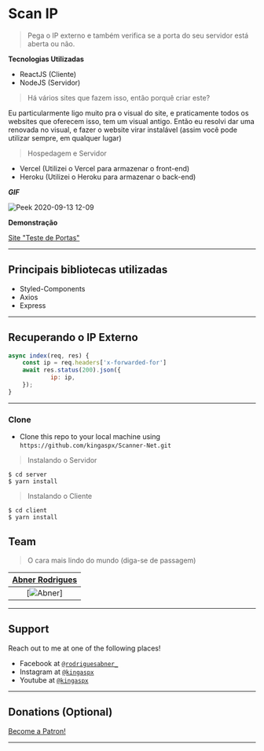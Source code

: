 # Scan IP

> Pega o IP externo e também verifica se a porta do seu servidor está aberta ou não.

**Tecnologias Utilizadas**

- ReactJS (Cliente)
- NodeJS (Servidor)


> Há vários sites que fazem isso, então porquê criar este?

Eu particularmente ligo muito pra o visual do site, e praticamente todos os websites que oferecem isso, tem um visual antigo. Então eu resolvi dar uma renovada no visual, e fazer o website virar instalável (assim você pode utilizar sempre, em qualquer lugar)


> Hospedagem e Servidor

- Vercel (Utilizei o Vercel para armazenar o front-end)
- Heroku (Utilizei o Heroku para armazenar o back-end)

***GIF***

![Peek 2020-09-13 12-09](https://user-images.githubusercontent.com/40338524/93024486-47cdec80-f5cd-11ea-934d-7b371e382fed.gif)

**Demonstração**

[Site "Teste de Portas"](http://teste-porta.vercel.app/)

---

## Principais bibliotecas utilizadas

- Styled-Components
- Axios
- Express

---

## Recuperando o IP Externo

```javascript
async index(req, res) {
    const ip = req.headers['x-forwarded-for']
    await res.status(200).json({
            ip: ip,
    });
}
```

---

### Clone

- Clone this repo to your local machine using `https://github.com/kingaspx/Scanner-Net.git`

> Instalando o Servidor

```shell
$ cd server
$ yarn install
```

> Instalando o Cliente

```shell
$ cd client
$ yarn install
```

## Team

> O cara mais lindo do mundo (diga-se de passagem)

| <a href="http://youtube.com/c/kingaspx" target="_blank">**Abner Rodrigues**</a> |
| :---: |
| [![Abner](https://user-images.githubusercontent.com/40338524/93024738-edce2680-f5ce-11ea-9794-5011cf659bab.png)]|

---

## Support

Reach out to me at one of the following places!

- Facebook at <a href="http://instagram.com/kingaspx" target="_blank">`@rodriguesabner_`</a>
- Instagram at <a href="http://instagram.com/rodriguesabner_" target="_blank">`@kingaspx`</a>
- Youtube at <a href="http://youtube.com/c/kingaspx" target="_blank">`@kingaspx`</a>

---

## Donations (Optional)

<a href="https://www.patreon.com/bePatron?u=42288653" data-patreon-widget-type="become-patron-button">Become a Patron!</a><script async src="https://c6.patreon.com/becomePatronButton.bundle.js"></script>

---